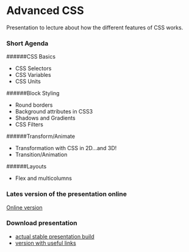 # Advanced CSS
Presentation to lecture about how the different features of CSS works.

### Short Agenda
######CSS Basics
* CSS Selectors
* CSS Variables
* CSS Units

######Block Styling
* Round borders
* Background attributes in CSS3
* Shadows and Gradients
* CSS Filters

######Transform/Animate
* Transformation with CSS in 2D...and 3D!
* Transition/Animation

######Layouts
* Flex and multicolumns

### Lates version of the presentation online

[Online version](https://wbdrd.github.io/epam-lab-lecture-advanced-css/ "Online version")

### Download presentation
- [actual stable presentation build](https://github.com/wbdrd/epam-lab-lecture-advanced-css/archive/v.2016.2.zip "actual stable build")
- [version with useful links](https://github.com/wbdrd/epam-lab-lecture-advanced-css/archive/v.2016.2-links.zip "version with useful links")
